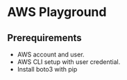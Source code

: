 # AWS Playground

## Prerequirements

- AWS account and user.
- AWS CLI setup with user credential.
- Install boto3 with pip
